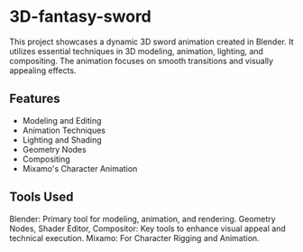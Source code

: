# 3D-fantasy-sword

This project showcases a dynamic 3D sword animation created in Blender. It utilizes essential techniques in 3D modeling, animation, lighting, and compositing. The animation focuses on smooth transitions and visually appealing effects.


## Features

- Modeling and Editing
- Animation Techniques
- Lighting and Shading
- Geometry Nodes
- Compositing
- Mixamo's Character Animation


## Tools Used

Blender: Primary tool for modeling, animation, and rendering.
Geometry Nodes, Shader Editor, Compositor: Key tools to enhance visual appeal and technical execution.
Mixamo: For Character Rigging and Animation.

